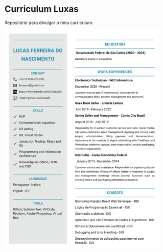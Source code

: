 # Curriculum Luxas
Repositório para divulgar o meu curriculum.


![cv](https://github.com/luxasfn/curriculumluxas/blob/main/curriculum/Curriculum_Lucas_Ferreira_do_Nascimento.jpg)
